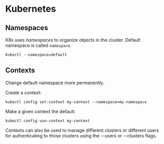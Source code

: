 # Kubernetes 

## Namespaces

K8s uses _namespaces_ to organize objects in the cluster. Default namespace is called `namespace`.

```kubectl --namespace=default```

## Contexts

Change default namespace more permanently.

Create a context:

```kubectl config set-context my-context --namespace=my-namespace```

Make a given context the default:

```kubectl config use-context my-context```

Contexts can also be used to manage different clusters or different users for authenticating to those clusters using the --users or --clusters flags.


